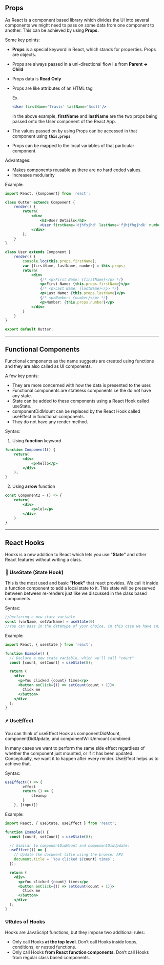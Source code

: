 ## Props

As React is a component based library which divides the UI into several components we might need to pass on some data from one component to another. This can be achieved by using **Props.**

Some key points:

- **Props**  is a special keyword in React, which stands for properties. Props are objects.
- Props are always passed in a uni-directional flow i.e from **Parent → Child**
- Props data is **Read Only**
- Props are like attributes of an HTML tag

    Ex.

    ```jsx
    <User firstName='Travis' lastName='Scott'/>
    ```

    In the above example, **firstName** and **lastName**  are the two props being passed onto the User component of the React App.

- The values passed on by using Props can be accessed in that component using **`this.props`**
- Props can be mapped to the local variables of that particular component.

Advantages:

- Makes components reusable as there are no hard coded values.
- Increases modularity

Example:

```jsx
import React, {Component} from 'react';

class Outter extends Component {
    render() {
        return(
            <div>
                <h3>User Details</h3>
                <User firstName='djhfsjhd' lastName='fjhjfhgjhdk' number={5345345}/>
            </div>
        );
    }
}

class User extends Component {
    render() {
        console.log(this.props.firstName);
        var {firstName, lastName, number} = this.props;
        return(
            <div>
                {/* <p>First Name: {firstName}</p> */}
                <p>First Name: {this.props.firstName}</p>
                {/* <p>Last Name: {lastName}</p> */}
                <p>Last Name: {this.props.lastName}</p>
                {/* <p>Number: {number}</p> */}
                <p>Number: {this.props.number}</p>
            </div>
        )
    }
}

export default Outter;
```

---

## Functional Components

Functional components as the name suggests are created using functions and they are also called as UI components.

A few key ponts: 

- They are more concerned with how the data is presented to the user.
- Functional components are stateless components i.e the do not have any state.
- State can be added to these components using a React Hook called useState.
- componentDidMount can be replaced by the React Hook called useEffect in functional components.
- They do not have any render method.

Syntax:

1. Using **function** keyword

```jsx
function Component1() {
    return(
        <div>
            <p>hello</p>
        </div>
    );
}
```

2. Using **arrow** function

```jsx
const Component2 = () => {
    return(
        <div>
            <p>lol</p>
        </div>
    )
}
```

---

## React Hooks

Hooks is a new addition to React which lets you use "**State"** and other React features without writing a class.

### 📌 UseState (State Hook)

This is the most used and basic "**Hook"** that react provides. We call it inside a function component to add a local state to it. This state will be preserved between between re-renders just like we discussed in the class based components.

Syntax:

```jsx
//Declaring a new state variable
const [varName, setVarName] = useState(0) 
//You can pass in the datatype of your choice, in this case we have initialized it with 0
```

Example: 

```jsx
import React, { useState } from 'react';

function Example() {
  // Declare a new state variable, which we'll call "count"
  const [count, setCount] = useState(0);

  return (
    <div>
      <p>You clicked {count} times</p>
      <button onClick={() => setCount(count + 1)}>
        Click me
      </button>
    </div>
  );
}
```

### ⚡️ UseEffect

You can think of useEffect Hook as componentDidMount, componentDidUpdate, and componentWillUnmount combined.

In many cases we want to perform the same side effect regardless of whether the component just mounted, or if it has been updated. Conceptually, we want it to happen after every render. UseEffect helps us to achieve that.

Syntax:

```jsx
useEffect(() => {
        effect
        return () => {
            cleanup
        }
    }, [input])
```

Example: 

```jsx
import React, { useState, useEffect } from 'react';

function Example() {
  const [count, setCount] = useState(0);

  // Similar to componentDidMount and componentDidUpdate:
  useEffect(() => {
    // Update the document title using the browser API
    document.title = `You clicked ${count} times`;
  });

  return (
    <div>
      <p>You clicked {count} times</p>
      <button onClick={() => setCount(count + 1)}>
        Click me
      </button>
    </div>
  );
}
```

### 💡Rules of Hooks

Hooks are JavaScript functions, but they impose two additional rules:

- Only call Hooks **at the top level**. Don’t call Hooks inside loops, conditions, or nested functions.
- Only call Hooks **from React function components**. Don’t call Hooks from regular class based components.